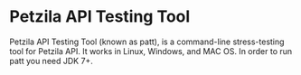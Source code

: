 Petzila API Testing Tool
========================

Petzila API Testing Tool (known as patt), is a command-line stress-testing tool for Petzila API. It works in Linux,
Windows, and MAC OS. In order to run patt you need JDK 7+.
